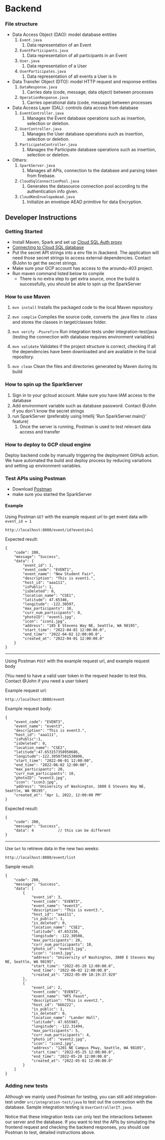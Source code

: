 # Backend

### File structure

- Data Access Object (DAO): model database entities
    1. `Event.java`
        1. Data representation of an Event
    2. `EventParticipants.java`
        1. Data representation of all participants in an Event
    3. `User.java`
        1. Data representation of a User
    4. `UserParticipates.java`
        1. Data representation of all events a User is in
- Data Transfer Object (DTO): model HTTP request and response entities
    1. `DataResponse.java`
        1. Carries data (code, message, data object) between processes
    2. `OperationResponse.java`
        1. Carries operational data (code, message) between processes
- Data Access Layer (DAL): controls data access from database
    1. `EventController.java`
        1. Manages the Event database operations such as insertion, selection or deletion.
    2. `UserController.java`
        1. Manages the User database operations such as insertion, selection or deletion.
    3. `ParticipateController.java`
        1. Manages the Participate database operations such as insertion, selection or deletion.
- Others:
    1. `SparkServer.java`
        1. Manages all APIs, connection to the database and parsing token from firebase.
    2. `CloudSqlConnectionPool.java`
        1. Generates the datasource connection pool according to the authentication info given.
    3. `CloudKmsEnvelopeAead.java`
        1. Initialize an envelope AEAD primitive for data Encryption.

## Developer Instructions

### Getting Started

- Install Maven, Spark and set
  up [Cloud SQL Auth proxy](https://cloud.google.com/sql/docs/mysql/connect-instance-auth-proxy)
- [Connecting to Cloud SQL database](https://github.com/GoogleCloudPlatform/java-docs-samples/blob/main/cloud-sql/mysql/servlet/README.md)
- Put the secret API strings into a env file in /backend. The application will need those secret strings to access
  external dependencies. Contact @John to get the secret strings.
- Make sure your GCP account has access to the aroundu-403 project.
- Run maven command listed below to compile
    - There is no extra step to get extra source, once the build is successfully, you should be able to spin up the
      SparkServer

### How to use Maven

1. `mvn install`
   Installs the packaged code to the local Maven repository.

2. `mvn complie`
   Compiles the source code, converts the .java files to .class and stores the classes in target/classes folder.

3. `mvn verify -Psurefire`
   Run integration tests under integration-test/java (testing the connection with database requires environment
   variables)

4. `mvn validate`
   Validates if the project structure is correct, checking if all the dependencies have been downloaded and are
   available in the local repository.

5. `mvn clean`
   Clean the files and directories generated by Maven during its build

### How to spin up the SparkServer

1. Sign in to your gcloud account. Make sure you have IAM access to the database
2. Add environment variable such as database password. Contact @John if you don't know the secret strings
3. run SparkServer (preferably using Intellij 'Run SparkServer.main()' feature)
    1. Once the server is running, Postman is used to test relevant data access and transfer

### How to deploy to GCP cloud engine

Deploy backend code by manually triggering the deployment GitHub action. We have automated the build and deploy process
by reducing variations and setting up environment variables.

### Test APIs using Postman

- Download [Postman](https://www.postman.com)
- make sure you started the SparkServer

#### Example

Using Postman `GET` with the example request url to get event data with `event_id = 1`

```
http://localhost:8080/event/id?eventid=1
```

Expected result:

```
{
    "code": 200,
    "message": "Success",
    "data": {
        "event_id": 1,
        "event_code": "EVENT1",
        "event_name": "New Student Fair",
        "description": "This is event1.",
        "host_id": "aaa111",
        "isPublic": 1,
        "isDeleted": 0,
        "location_name": "CSE1",
        "latitude": 47.65346,
        "longitude": -122.30597,
        "max_participants": 10,
        "curr_num_participants": 0,
        "photoID": "event1.jpg",
        "icon": "icon1.jpg",
        "address": "185 E Stevens Way NE, Seattle, WA 98195",
        "start_time": "2022-04-01 12:00:00.0",
        "end_time": "2022-04-02 12:00:00.0",
        "created_at": "2022-04-01 12:00:00.0"
    }
}
```

***
Using Postman `POST` with the example request url, and example request body

(You need to have a valid user token in the request header to test this. Contact @John if you need a user token)

Example request url:

```
http://localhost:8080/event
```

Example request body:

```
{
    "event_code": "EVENT3",
    "event_name": "event3",
    "description": "This is event3.",
    "host_id": "aaa111",
    "isPublic":1,
    "isDeleted": 0,
    "location_name": "CSE2",
    "latitude":47.653157358950686, 
    "longitude":-122.30507501538806,
    "start_time": "2022-06-01 12:00:00", 
    "end_time": "2022-06-02 12:00:00",
    "max_participants": 20, 
    "curr_num_participants": 10, 
    "photoID": "event3.jpg",
    "icon": "icon3.jpg",
    "address": "University of Washington, 3800 E Stevens Way NE, Seattle, WA 98195",
    "created_at": "Apr 1, 2022, 12:00:00 PM"
}
```

Expected result:

```
{
    "code": 200,
    "message": "Success",
    "data": 4           // this can be different
}
```

***
Use `Get` to retrieve data in the new two weeks:

```
http://localhost:8080/event/list
```

Sample result:

```
{
    "code": 200,
    "message": "Success",
    "data": [
        {
            "event_id": 3,
            "event_code": "EVENT3",
            "event_name": "event3",
            "description": "This is event3.",
            "host_id": "aaa111",
            "is_public": 1,
            "is_deleted": 0,
            "location_name": "CSE2",
            "latitude": 47.653156,
            "longitude": -122.30508,
            "max_participants": 20,
            "curr_num_participants": 10,
            "photo_id": "event3.jpg",
            "icon": "icon3.jpg",
            "address": "University of Washington, 3800 E Stevens Way NE, Seattle, WA 98195",
            "start_time": "2022-05-20 12:00:00.0",
            "end_time": "2022-06-02 12:00:00.0",
            "created_at": "2022-05-09 18:19:37.929"
        },
        {
            "event_id": 2,
            "event_code": "EVENT2",
            "event_name": "HFS Feast",
            "description": "This is event2.",
            "host_id": "bbb222",
            "is_public": 1,
            "is_deleted": 0,
            "location_name": "Lander Hall",
            "latitude": 47.655987,
            "longitude": -122.31494,
            "max_participants": 5,
            "curr_num_participants": 4,
            "photo_id": "event2.jpg",
            "icon": "icon2.jpg",
            "address": "1201 NE Campus Pkwy, Seattle, WA 98105",
            "start_time": "2022-05-25 12:00:00.0",
            "end_time": "2022-05-28 12:00:00.0",
            "created_at": "2022-05-01 12:00:00.0"
        }
    ]
}

```

### Adding new tests

Although we mainly used Postman for testing, you can still add integration-test under `src/integration-test/java` to
test out the connection with the database. Sample integration testing is `UserControllerIT.java`.

Notice that these integration tests can only test the interactions between our server and the database. If you want to
test the APIs by simulating the frontend request and checking the backend responses, you should use Postman to test,
detailed instructions above.
